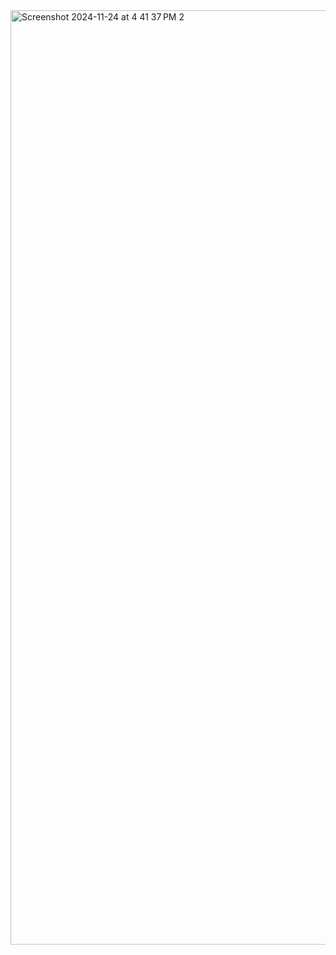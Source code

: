 <img width="1495" alt="Screenshot 2024-11-24 at 4 41 37 PM 2" src="https://github.com/user-attachments/assets/3ba9172d-959f-4bfb-b2ad-d7986b6daed1">
